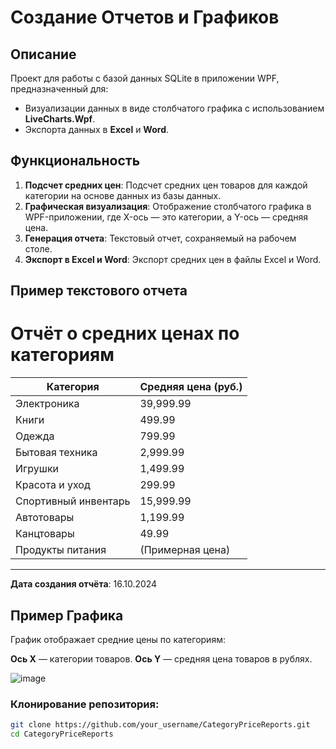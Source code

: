 # Создание Отчетов и Графиков

## Описание

Проект для работы с базой данных SQLite в приложении WPF, предназначенный для:

- Визуализации данных в виде столбчатого графика с использованием **LiveCharts.Wpf**.
- Экспорта данных в **Excel** и **Word**.

## Функциональность

1. **Подсчет средних цен**: Подсчет средних цен товаров для каждой категории на основе данных из базы данных.
2. **Графическая визуализация**: Отображение столбчатого графика в WPF-приложении, где X-ось — это категории, а Y-ось — средняя цена.
3. **Генерация отчета**: Текстовый отчет, сохраняемый на рабочем столе.
4. **Экспорт в Excel и Word**: Экспорт средних цен в файлы Excel и Word.

## Пример текстового отчета

# Отчёт о средних ценах по категориям

| Категория            | Средняя цена (руб.) |
|----------------------|---------------------|
| Электроника          | 39,999.99           |
| Книги                | 499.99              |
| Одежда               | 799.99              |
| Бытовая техника      | 2,999.99            |
| Игрушки              | 1,499.99            |
| Красота и уход       | 299.99              |
| Спортивный инвентарь | 15,999.99           |
| Автотовары           | 1,199.99            |
| Канцтовары           | 49.99               |
| Продукты питания     | (Примерная цена)    |

---

**Дата создания отчёта**: 16.10.2024

## Пример Графика
График отображает средние цены по категориям:

**Ось X** — категории товаров.
**Ось Y** — средняя цена товаров в рублях.

![image](https://github.com/user-attachments/assets/baf98ecf-2cd0-41b9-ae86-af72db605465)


### Клонирование репозитория:

```bash
git clone https://github.com/your_username/CategoryPriceReports.git
cd CategoryPriceReports
